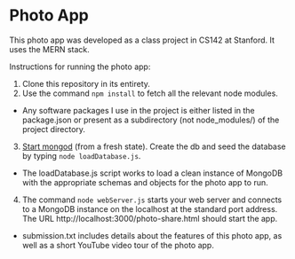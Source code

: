# Photo App

This photo app was developed as a class project in CS142 at Stanford. It uses the MERN stack.

Instructions for running the photo app:
1. Clone this repository in its entirety.
2. Use the command `npm install` to fetch all the relevant node modules.
  - Any software packages I use in the project is either listed in the package.json or present as a subdirectory (not node_modules/) of the project directory.
3. [Start mongod](https://docs.mongodb.com/manual/administration/install-community/) (from a fresh state). Create the db and seed the database by typing `node loadDatabase.js`.
  - The loadDatabase.js script works to load a clean instance of MongoDB with the appropriate schemas and objects for the photo app to run.
4. The command `node webServer.js` starts your web server and connects to a MongoDB instance on the localhost at the standard port address.  The URL http://localhost:3000/photo-share.html should start the app.

- submission.txt includes details about the features of this photo app, as well as a short YouTube video tour of the photo app.
